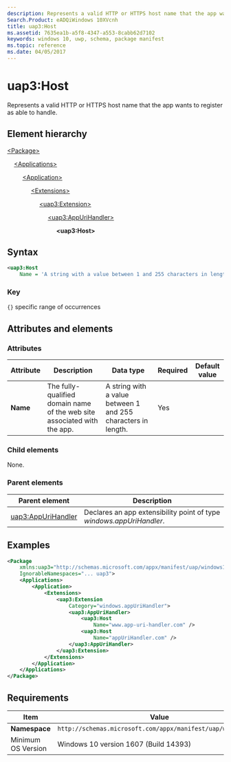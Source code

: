 ```yaml
---
description: Represents a valid HTTP or HTTPS host name that the app wants to register as able to handle.
Search.Product: eADQiWindows 10XVcnh
title: uap3:Host
ms.assetid: 7635ea1b-a5f8-4347-a553-8cabb62d7102
keywords: windows 10, uwp, schema, package manifest
ms.topic: reference
ms.date: 04/05/2017
---
```


# uap3:Host

Represents a valid HTTP or HTTPS host name that the app wants to register as able to handle.

## Element hierarchy

[\<Package\>](element-package.md)

&nbsp;&nbsp;&nbsp;&nbsp;[\<Applications\>](element-applications.md)

&nbsp;&nbsp;&nbsp;&nbsp; &nbsp;&nbsp;&nbsp;&nbsp;[\<Application\>](element-application.md)

&nbsp;&nbsp;&nbsp;&nbsp; &nbsp;&nbsp;&nbsp;&nbsp; &nbsp;&nbsp;&nbsp;&nbsp;[\<Extensions\>](element-1-extensions.md)

&nbsp;&nbsp;&nbsp;&nbsp; &nbsp;&nbsp;&nbsp;&nbsp; &nbsp;&nbsp;&nbsp;&nbsp; &nbsp;&nbsp;&nbsp;&nbsp;[\<uap3:Extension\>](element-uap3-extension-manual.md)

&nbsp;&nbsp;&nbsp;&nbsp; &nbsp;&nbsp;&nbsp;&nbsp; &nbsp;&nbsp;&nbsp;&nbsp; &nbsp;&nbsp;&nbsp;&nbsp; &nbsp;&nbsp;&nbsp;&nbsp;[\<uap3:AppUriHandler\>](element-uap3-appurihandler-manual.md)

&nbsp;&nbsp;&nbsp;&nbsp; &nbsp;&nbsp;&nbsp;&nbsp; &nbsp;&nbsp;&nbsp;&nbsp; &nbsp;&nbsp;&nbsp;&nbsp; &nbsp;&nbsp;&nbsp;&nbsp; &nbsp;&nbsp;&nbsp;&nbsp;**\<uap3:Host\>**

## Syntax

```xml
<uap3:Host
    Name = 'A string with a value between 1 and 255 characters in length.' />
```

### Key

`{}`  specific range of occurrences

## Attributes and elements

### Attributes

| Attribute | Description | Data type | Required | Default value |
|-|-|-|-|-|
| **Name**  | The fully-qualified domain name of the web site associated with the app. | A string with a value between 1 and 255 characters in length. | Yes |  |

### Child elements

None.

### Parent elements

| Parent element | Description |
|-|-|
| [uap3:AppUriHandler](element-uap3-appurihandler-manual.md) | Declares an app extensibility point of type *windows.appUriHandler*. |

## Examples

```xml
<Package
    xmlns:uap3="http://schemas.microsoft.com/appx/manifest/uap/windows10/3"  
    IgnorableNamespaces="... uap3">
    <Applications>
        <Application>
            <Extensions>
                <uap3:Extension
                    Category="windows.appUriHandler">  
                    <uap3:AppUriHandler>  
                        <uap3:Host
                            Name="www.app-uri-handler.com" />  
                        <uap3:Host
                            Name="appUriHandler.com" />  
                    </uap3:AppUriHandler>  
                </uap3:Extension>  
            </Extensions>
        </Application>
    </Applications>
</Package>
```

## Requirements

| Item | Value |
|--|--|
| **Namespace** | `http://schemas.microsoft.com/appx/manifest/uap/windows10/3` |
| Minimum OS Version | Windows 10 version 1607 (Build 14393) |
